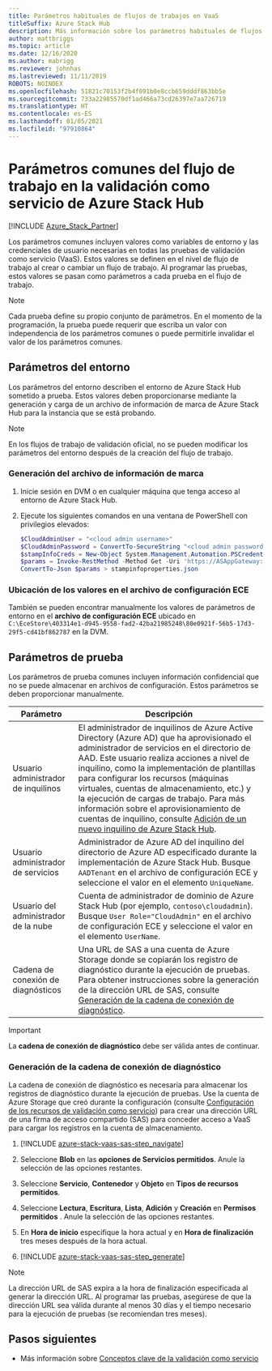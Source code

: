 ```yaml
---
title: Parámetros habituales de flujos de trabajos en VaaS
titleSuffix: Azure Stack Hub
description: Más información sobre los parámetros habituales de flujos de trabajo en la validación como servicio de Azure Stack Hub.
author: mattbriggs
ms.topic: article
ms.date: 12/16/2020
ms.author: mabrigg
ms.reviewer: johnhas
ms.lastreviewed: 11/11/2019
ROBOTS: NOINDEX
ms.openlocfilehash: 51821c70153f2b4f091b0e8ccb659dddf863bb5e
ms.sourcegitcommit: 733a22985570df1ad466a73cd26397e7aa726719
ms.translationtype: HT
ms.contentlocale: es-ES
ms.lasthandoff: 01/05/2021
ms.locfileid: "97910864"
---
```

# <a name="workflow-common-parameters-for-azure-stack-hub-validation-as-a-service"></a>Parámetros comunes del flujo de trabajo en la validación como servicio de Azure Stack Hub

[!INCLUDE [Azure_Stack_Partner](./includes/azure-stack-partner-appliesto.md)]

Los parámetros comunes incluyen valores como variables de entorno y las credenciales de usuario necesarias en todas las pruebas de validación como servicio (VaaS). Estos valores se definen en el nivel de flujo de trabajo al crear o cambiar un flujo de trabajo. Al programar las pruebas, estos valores se pasan como parámetros a cada prueba en el flujo de trabajo.

> [!NOTE]
> Cada prueba define su propio conjunto de parámetros. En el momento de la programación, la prueba puede requerir que escriba un valor con independencia de los parámetros comunes o puede permitirle invalidar el valor de los parámetros comunes.

## <a name="environment-parameters"></a>Parámetros del entorno

Los parámetros del entorno describen el entorno de Azure Stack Hub sometido a prueba. Estos valores deben proporcionarse mediante la generación y carga de un archivo de información de marca de Azure Stack Hub para la instancia que se está probando.

> [!NOTE]
> En los flujos de trabajo de validación oficial, no se pueden modificar los parámetros del entorno después de la creación del flujo de trabajo.

### <a name="generate-the-stamp-information-file"></a>Generación del archivo de información de marca

1. Inicie sesión en DVM o en cualquier máquina que tenga acceso al entorno de Azure Stack Hub.
2. Ejecute los siguientes comandos en una ventana de PowerShell con privilegios elevados:

    ```powershell  
    $CloudAdminUser = "<cloud admin username>"
    $CloudAdminPassword = ConvertTo-SecureString "<cloud admin password>" -AsPlainText -Force
    $stampInfoCreds = New-Object System.Management.Automation.PSCredential($CloudAdminUser, $CloudAdminPassword)
    $params = Invoke-RestMethod -Method Get -Uri 'https://ASAppGateway:4443/ServiceTypeId/4dde37cc-6ee0-4d75-9444-7061e156507f/CloudDefinition/GetStampInformation' -Credential $stampInfoCreds
    ConvertTo-Json $params > stampinfoproperties.json
    ```

### <a name="locate-values-in-the-ece-configuration-file"></a>Ubicación de los valores en el archivo de configuración ECE

También se pueden encontrar manualmente los valores de parámetros de entorno en el **archivo de configuración ECE** ubicado en `C:\EceStore\403314e1-d945-9558-fad2-42ba21985248\80e0921f-56b5-17d3-29f5-cd41bf862787` en la DVM.

## <a name="test-parameters"></a>Parámetros de prueba

Los parámetros de prueba comunes incluyen información confidencial que no se puede almacenar en archivos de configuración. Estos parámetros se deben proporcionar manualmente.

Parámetro    | Descripción
-------------|-----------------
Usuario administrador de inquilinos                            | El administrador de inquilinos de Azure Active Directory (Azure AD) que ha aprovisionado el administrador de servicios en el directorio de AAD. Este usuario realiza acciones a nivel de inquilino, como la implementación de plantillas para configurar los recursos (máquinas virtuales, cuentas de almacenamiento, etc.) y la ejecución de cargas de trabajo. Para más información sobre el aprovisionamiento de cuentas de inquilino, consulte [Adición de un nuevo inquilino de Azure Stack Hub](../operator/azure-stack-add-new-user-aad.md).
Usuario administrador de servicios             | Administrador de Azure AD del inquilino del directorio de Azure AD especificado durante la implementación de Azure Stack Hub. Busque `AADTenant` en el archivo de configuración ECE y seleccione el valor en el elemento `UniqueName`.
Usuario del administrador de la nube               | Cuenta de administrador de dominio de Azure Stack Hub (por ejemplo, `contoso\cloudadmin`). Busque `User Role="CloudAdmin"` en el archivo de configuración ECE y seleccione el valor en el elemento `UserName`.
Cadena de conexión de diagnósticos          | Una URL de SAS a una cuenta de Azure Storage donde se copiarán los registro de diagnóstico durante la ejecución de pruebas. Para obtener instrucciones sobre la generación de la dirección URL de SAS, consulte [Generación de la cadena de conexión de diagnóstico](#generate-the-diagnostics-connection-string). |

> [!IMPORTANT]
> La **cadena de conexión de diagnóstico** debe ser válida antes de continuar.

### <a name="generate-the-diagnostics-connection-string"></a>Generación de la cadena de conexión de diagnóstico

La cadena de conexión de diagnóstico es necesaria para almacenar los registros de diagnóstico durante la ejecución de pruebas. Use la cuenta de Azure Storage que creó durante la configuración (consulte [Configuración de los recursos de validación como servicio](azure-stack-vaas-set-up-resources.md)) para crear una dirección URL de una firma de acceso compartido (SAS) para conceder acceso a VaaS para cargar los registros en la cuenta de almacenamiento.

1. [!INCLUDE [azure-stack-vaas-sas-step_navigate](includes/azure-stack-vaas-sas-step_navigate.md)]

1. Seleccione **Blob** en las **opciones de Servicios permitidos**. Anule la selección de las opciones restantes.

1. Seleccione **Servicio**, **Contenedor** y **Objeto** en **Tipos de recursos permitidos**.

1. Seleccione **Lectura**, **Escritura**, **Lista**, **Adición** y **Creación** en **Permisos permitidos** . Anule la selección de las opciones restantes.

1. En **Hora de inicio** especifique la hora actual y en **Hora de finalización** tres meses después de la hora actual.

1. [!INCLUDE [azure-stack-vaas-sas-step_generate](includes/azure-stack-vaas-sas-step_generate.md)]

> [!NOTE]  
> La dirección URL de SAS expira a la hora de finalización especificada al generar la dirección URL. Al programar las pruebas, asegúrese de que la dirección URL sea válida durante al menos 30 días y el tiempo necesario para la ejecución de pruebas (se recomiendan tres meses).

## <a name="next-steps"></a>Pasos siguientes

- Más información sobre [Conceptos clave de la validación como servicio](azure-stack-vaas-key-concepts.md)